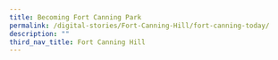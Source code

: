 ```yaml
---
title: Becoming Fort Canning Park
permalink: /digital-stories/Fort-Canning-Hill/fort-canning-today/
description: ""
third_nav_title: Fort Canning Hill
---
```

